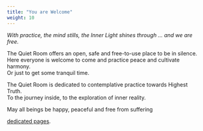 ```yaml
---
title: "You are Welcome"
weight: 10
---
```


*With practice, the mind stills, the Inner Light shines through ... and we are free.*

The Quiet Room offers an open, safe and free-to-use place to be in silence.\
Here everyone is welcome to come and practice peace and cultivate harmony.\
Or just to get some tranquil time.

The Quiet Room is dedicated to contemplative practice towards Highest Truth.\
To the journey inside, to the exploration of inner reality.

May all beings be happy, peaceful and free from suffering

 [dedicated pages](services).


